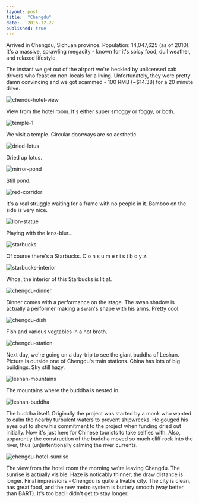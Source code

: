 ```yaml
---
layout: post
title:  "Chengdu"
date:   2016-12-27
published: true
---
```


Arrived in Chengdu, Sichuan province. Population: 14,047,625 (as of 2010). It's a massive, sprawling megacity - known for it's spicy food, dull weather, and relaxed lifestyle.

The instant we get out of the airport we're heckled by unlicensed cab drivers who feast on non-locals for a living. Unfortunately, they were pretty damn convincing and we got scammed - 100 RMB (~$14.38) for a 20 minute drive.

![chendu-hotel-view](https://lh3.googleusercontent.com/LWaw_0KoeTTVBOpQ0Sdtra0xfXhad8sR2sKnT5T-81braNWM-e9WNK5aMVAXB6_5rOn3WGJq5g=w1972-h1478-no)

View from the hotel room. It's either super smoggy or foggy, or both. 

![temple-1](https://lh3.googleusercontent.com/rPcP2jwMXqJeFMDczwnre3ejjjF0FPPGXq19hwTezPfFroAGN6Nnlbtikoim-0zFJvOIXTRlug=w1972-h1478-no)

We visit a temple. Circular doorways are so aesthetic. 

![dried-lotus](https://lh3.googleusercontent.com/MjQzOc57QvKJS41MrOw9jdCcwomRBj2DRxoxmQx7EL_6cf7yj5dR66LpTKAGvQdnVdJ85xrziA=w1972-h1478-no)

Dried up lotus. 

![mirror-pond](https://lh3.googleusercontent.com/c-8ID3cn3zE1Er8ThtityfyFqLgaoCXMUaoCVSnn7MG75IGeRUDXda-0Upu8ZsrgMgHuNI8P7Q=w1972-h1478-no)

Still pond.

![red-corridor](https://lh3.googleusercontent.com/xBf9SU9BNll1Q4Heh7zlirlz9Lr3TSRHvvsYSXthsEguAaHbwcM919sZiv9QTP74rZRFTc6DXw=w1972-h1478-no)

It's a real struggle waiting for a frame with no people in it. Bamboo on the side is very nice. 

![lion-statue](https://lh3.googleusercontent.com/hs91ne28XFxIJtc2CjoMBiWEFXO_m1ImuKbd8NPnfv8hrdc_24Q4o1aJTO6vkI7QJejE3Sv--Q=w1972-h1478-no)

Playing with the lens-blur...

![starbucks](https://lh3.googleusercontent.com/tdHc6aTI5w3veC6tKGAH-GKo91vFqcvIZxco2w5fUO13XYUD0MbbATXqk0CIc_xkb_T9HjR93A=w1972-h1478-no)

Of course there's a Starbucks. C o n s u m e r i s t b o y z.

![starbucks-interior](https://lh3.googleusercontent.com/A8NaytJ33Fs8PBoxTLd8X55ylz901HHWp64qchaE9ZOnBYlyRDDKq0xL7cZD3ljdksPmp9CWOg=w1972-h1478-no)

Whoa, the interior of this Starbucks is lit af. 

![chengdu-dinner](https://lh3.googleusercontent.com/VTOnENIo6n1BNBp1ZC4IKdr6V2KA7Db_94f7WrS4EDYmfZs4kpg99wLRzvUbmPhk0Ax2dQ5mRA=w1860-h1394-no)

Dinner comes with a performance on the stage. The swan shadow is actually a performer making a swan's shape with his arms. Pretty cool.

![chengdu-dish](https://lh3.googleusercontent.com/Z93Ti2vQ8G15PJbYoJw2P66wmMyi8uA92Y6lm_ALG79xRVAYegGT7Y4O8Hy91ULo7EPoxKd8ug=w1860-h1394-no)

Fish and various vegtables in a hot broth.

![chengdu-station](https://lh3.googleusercontent.com/Twk3CkzArK7RpvOhw9-AfvUIEZ4T6wE8p_teXfp52qiYBUoBFZ2Y57yKCgGsxEuTtS1XPOJBgw=w1860-h1394-no)

Next day, we're going on a day-trip to see the giant buddha of Leshan. Picture is outside one of Chengdu's train stations. China has lots of big buildings. Sky still hazy.

![leshan-mountains](https://lh3.googleusercontent.com/BOGM2h26xJ-Gt-J78Skktxdob0FmG9VSdI2AsQdYDjIcbLNzwT5J6fOgumAYL5cNVReyVnkwzQ=w1860-h1394-no)

The mountains where the buddha is nested in. 

![leshan-buddha](https://lh3.googleusercontent.com/IvNJLVJP2o3L6xVG-MgKFAYkBUdLoP60qaehu1cRp6l08o4Ig2zol_6dqVwo07E9UF0H8NizlQ=w1046-h1394-no)

The buddha itself. Originally the project was started by a monk who wanted to calm the nearby turbulent waters to prevent shipwrecks. He gouged his eyes out to show his commitment to the project when funding dried out initially. Now it's just here for Chinese tourists to take selfies with. Also, apparently the construction of the buddha moved so much cliff rock into the river, thus (un)intentionally calming the river currents.

![chengdu-hotel-sunrise](https://lh3.googleusercontent.com/jN9l1VAa3zGxZPCKh9RI5rmXsqk3Wpepb9Uw3nWsRPxpMGOZ8N2oMELLT4OML1CZxndjgvELGg=w1860-h1394-no)

The view from the hotel room the morning we're leaving Chengdu. The sunrise is actually visible. Haze is noticably thinner, the draw distance is longer. Final impressions - Chengdu is quite a livable city. The city is clean, has great food, and the new metro system is buttery smooth (way better than BART). It's too bad I didn't get to stay longer.
